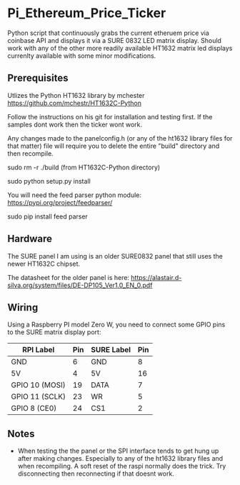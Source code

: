 # Pi_Ethereum_Price_Ticker

Python script that continuously grabs the current etheruem price via coinbase API and displays it via a SURE 0832 LED matrix display.  Should work with any of the other more readily available HT1632 matrix led displays currenlty available with some minor modifications.

## Prerequisites

Utlizes the Python HT1632 library by mchester
https://github.com/mchestr/HT1632C-Python

Follow the instructions on his git for installation and testing first.  If the samples dont work then the ticker wont work.

Any changes made to the panelconfig.h (or any of the ht1632 library files for that matter) file will require you to delete the entire "build" directory and then recompile.

sudo rm -r ./build (from HT1632C-Python directory)

sudo python setup.py install

You will need the feed parser python module:
https://pypi.org/project/feedparser/

sudo pip install feed parser

## Hardware

The SURE panel I am using is an older SURE0832 panel that still uses the newer HT1632C chipset.

The datasheet for the older panel is here:
https://alastair.d-silva.org/system/files/DE-DP105_Ver1.0_EN_0.pdf

## Wiring

Using a Raspberry PI model Zero W, you need to connect some GPIO pins to the SURE matrix display port:


| RPI Label      | Pin | SURE Label | Pin |
|----------------|-----|------------|-----|
| GND            | 6   | GND        | 8   |
| 5V             | 4   | 5V         | 16  |
| GPIO 10 (MOSI) | 19  | DATA       | 7   |
| GPIO 11 (SCLK) | 23  | WR         | 5   |
| GPIO 8  (CE0)  | 24  | CS1        | 2   |


## Notes

- When testing the the panel or the SPI interface tends to get hung up after making changes.  Especially to any of the ht1632 library files and when recompiling.  A soft reset of the raspi normally does the trick.  Try disconnecting then reconnecting if that doesnt work.

